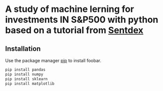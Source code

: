 # A study of machine lerning for investments IN S&P500 with python based on a tutorial from [Sentdex](https://www.youtube.com/user/sentdex)

## Installation

Use the package manager [pip](https://pip.pypa.io/en/stable/) to install foobar.

```bash
pip install pandas
pip install numpy
pip install sklearn
pip install matplotlib
```
